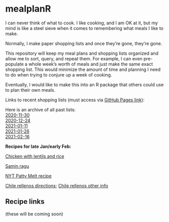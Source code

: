 
<!-- README.md is generated from README.Rmd. Please edit that file -->

# mealplanR

I can never think of what to cook. I like cooking, and I am OK at it,
but my mind is like a steel sieve when it comes to remembering what
meals I like to make.

Normally, I make paper shopping lists and once they’re gone, they’re
gone.

This repository will keep my meal plans and shopping lists organized and
allow me to sort, query, and repeat them. For example, I can even
pre-populate a whole week’s worth of meals and just make the same exact
shopping list. This would minimize the amount of time and planning I
need to do when trying to conjure up a week of cooking.

Eventually, I would like to make this into an R package that others
could use to plan their own meals.

Links to recent shopping lists (must access via [GitHub Pages
link](https://evanmascitti.github.io/mealplanR2/)):

Here is an archive of all past lists: <br>
[2020-11-30](inst/shopping_lists/2020-11-30_shopping_list.html) <br>
[2020-12-24](inst/shopping_lists/2020-12-24_shopping_list.html) <br>
[2021-01-11](inst/shopping_lists/2021-01-11_shopping_list.html) <br>
[2021-01-26](inst/shopping_lists/2021-01-26_shopping_list.html) <br>
[2021-02-16](inst/shopping_lists/2021-02-16_shopping_list.html) <br>

**Recipes for late Jan/early Feb:**

[Chicken with lentils and
rice](./inst/recipes/Chicken_with_Lentil_Rice/Chicken_with_Lentil_Rice_directions.html)

[Samin ragu](./inst/recipes/Samin_ragu/Samin_ragu_directions.html)

[NYT Patty Melt
recipe](./inst/recipes/Patty_Melts_NYT_cooking/Patty_Melts_NYT_cooking_directions.html)

[Chile rellenos
directions](./inst/recipes/Chile_rellenos/Chile_rellenos_directions.html);
[Chile rellenos other
info](./inst/recipes/Chile_rellenos/Chile_rellenos_other_info.md)

## Recipe links

(these will be coming soon)
